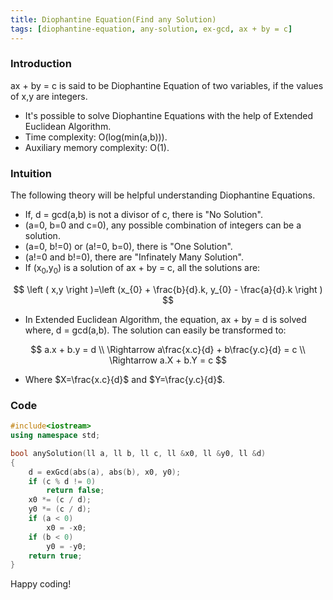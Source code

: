 ```yaml
---
title: Diophantine Equation(Find any Solution)
tags: [diophantine-equation, any-solution, ex-gcd, ax + by = c]
---
```


### Introduction

ax + by = c is said to be Diophantine Equation of two variables, if the values of x,y are integers.

- It's possible to solve Diophantine Equations with the help of Extended Euclidean Algorithm.
- Time complexity: O(log(min(a,b))).
- Auxiliary memory complexity: O(1).

### Intuition

The following theory will be helpful understanding Diophantine Equations.

- If, d = gcd(a,b) is not a divisor of c, there is "No Solution".
- (a=0, b=0 and c=0), any possible combination of integers can be a solution.
- (a=0, b!=0) or (a!=0, b=0), there is "One Solution".
- (a!=0 and b!=0), there are "Infinately Many Solution".
- If (x<sub>0</sub>,y<sub>0</sub>) is a solution of ax + by = c, all the solutions are:

$$
\left ( x,y \right )=\left (x_{0} + \frac{b}{d}.k, y_{0} - \frac{a}{d}.k \right )
$$

- In Extended Euclidean Algorithm, the equation, ax + by = d is solved where, d = gcd(a,b). The solution can easily be transformed to:

$$
a.x + b.y = d \\
\Rightarrow a\frac{x.c}{d} + b\frac{y.c}{d} = c \\
\Rightarrow a.X + b.Y = c
$$

- Where $X=\frac{x.c}{d}$ and $Y=\frac{y.c}{d}$.

### Code

```cpp
#include<iostream>
using namespace std;

bool anySolution(ll a, ll b, ll c, ll &x0, ll &y0, ll &d)
{
    d = exGcd(abs(a), abs(b), x0, y0);
    if (c % d != 0)
        return false;
    x0 *= (c / d);
    y0 *= (c / d);
    if (a < 0)
        x0 = -x0;
    if (b < 0)
        y0 = -y0;
    return true;
}
```

Happy coding!
